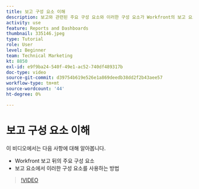 ```yaml
---
title: 보고 구성 요소 이해
description: 보고와 관련된 주요 구성 요소와 이러한 구성 요소가 Workfront의 보고 요소에서 사용되는 방법에 대해 알아봅니다.
activity: use
feature: Reports and Dashboards
thumbnail: 335146.jpeg
type: Tutorial
role: User
level: Beginner
team: Technical Marketing
kt: 8850
exl-id: e9f9ba24-540f-49e1-ac52-740df489317b
doc-type: video
source-git-commit: d39754b619e526e1a869deedb38dd2f2b43aee57
workflow-type: tm+mt
source-wordcount: '44'
ht-degree: 0%

---
```


# 보고 구성 요소 이해

이 비디오에서는 다음 사항에 대해 알아봅니다.

* Workfront 보고 뒤의 주요 구성 요소
* 보고 요소에서 이러한 구성 요소를 사용하는 방법

>[!VIDEO](https://video.tv.adobe.com/v/335146/?quality=12)
